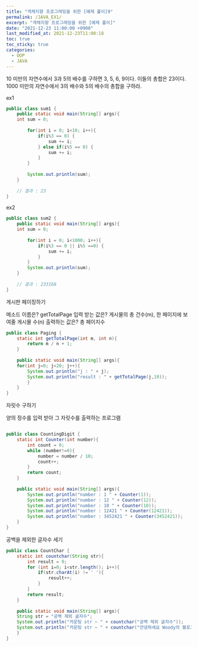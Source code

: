 ```yaml
---
title: "객체지향 프로그래밍을 위한 [예제 풀이]9"
permalink: /JAVA_EX1/
excerpt: "객체지향 프로그래밍을 위한 [예제 풀이]"
date: "2021-12-23 11:00:00 +0900"
last_modified_at: 2021-12-23T11:00:18
toc: true
toc_sticky: true
categories:
  - OOP
  - JAVA
---
```


10 미만의 자연수에서 3과 5의 배수를 구하면 3, 5, 6, 9이다. 이들의 총합은 23이다.
1000 미만의 자연수에서 3의 배수와 5의 배수의 총합을 구하라.


ex1
```java
public class sum1 {	
	public static void main(String[] args){
	int sum = 0;
	
		for(int i = 0; i<10; i++){
			if(i%3 == 0) {
				sum += i;
			} else if(i%5 == 0) {
				sum += i;
			}
		}
		
		System.out.println(sum);
	}
	
	// 결과 : 23
}
```

ex2
```java
public class sum2 {	
	public static void main(String[] args){
	int sum = 0;
	
		for(int i = 0; i<1000; i++){
			if(i%3 == 0 || i%5 ==0) {
				sum += i;
			}
		}
		System.out.println(sum);
	}
	
	// 결과 : 233168 
}
```

게시판 페이징하기

메소드 이름은? getTotalPage
입력 받는 값은? 게시물의 총 건수(m), 한 페이지에 보여줄 게시물 수(n)
출력하는 값은? 총 페이지수

```java
public class Paging {
	static int getTotalPage(int m, int n){
		return m / n + 1;
	}
	
	public static void main(String[] args){ 
	for(int j=0; j<20; j++){
		System.out.println("j : " + j);
		System.out.println("result : " + getTotalPage(j,10));
		}
	}
}
```

자릿수 구하기

양의 정수를 입력 받아 그 자릿수를 출력하는 프로그램

```java

public class CountingDigit {
	static int Counter(int number){
		int count = 0;
		while (number!=0){
			number = number / 10;
			count++;			
		}
		return count;
	}	
	
	public static void main(String[] args){
		System.out.println("number : 1 " + Counter(1));
		System.out.println("number : 12 " + Counter(12));
		System.out.println("number : 10 " + Counter(10));
		System.out.println("number : 12421 " + Counter(12421));	
		System.out.println("number : 3452421 " + Counter(3452421));
	}
}
```

공백을 제외한 글자수 세기


```java
public class CountChar {
	static int countchar(String str){
		int result = 0;
		for (int i=0; i<str.length(); i++){
			if(str.charAt(i) != ' '){
				result++;
			}
		}
		return result;
	}
		
	public static void main(String[] args){
	String str = "공백 제외 글자수";
	System.out.println("카운팅 str ~ " + countchar("공백 제외 글자수"));
	System.out.println("카운팅 str ~ " + countchar("안녕하세요 Woody의 블로그입니다. _ ."));
	}
}
```
